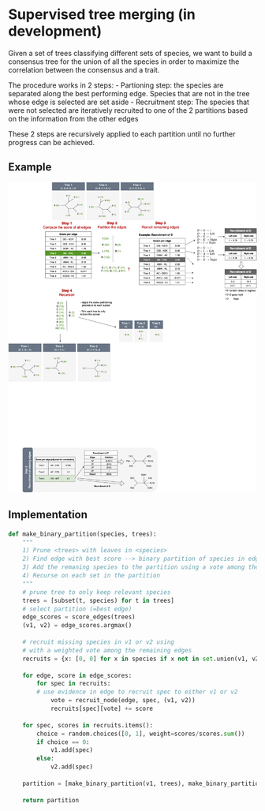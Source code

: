 # Supervised tree merging (in development)

Given a set of trees classifying different sets of species, we want to build a consensus tree for the union of all the species in order to maximize the correlation between the consensus and a trait.

The procedure works in 2 steps:
    - Partioning step: the species are separated along the best performing edge. Species that are not in the tree whose edge is selected are set aside
    - Recruitment step: The species that were not selected are iteratively recruited to one of the 2 partitions based on the information from the other edges
    
These 2 steps are recursively applied to each partition until no further progress can be achieved.

## Example

<img src="img/stm.png" width="800"/>

## Implementation


```python
def make_binary_partition(species, trees):
  	"""
  	1) Prune <trees> with leaves in <species>
  	2) Find edge with best score --> binary partition of species in edge
  	3) Add the remaning species to the partition using a vote among the trees
  	4) Recurse on each set in the partition
  	"""
    # prune tree to only keep relevant species
	trees = [subset(t, species) for t in trees]
	# select partition (=best edge)
    edge_scores = score_edges(trees)
	(v1, v2) = edge_scores.argmax()
    
	# recruit missing species in v1 or v2 using 
    # with a weighted vote among the remaining edges
	recruits = {x: [0, 0] for x in species if x not in set.union(v1, v2)}
        
    for edge, score in edge_scores:
        for spec in recruits:
        # use evidence in edge to recruit spec to either v1 or v2
            vote = recruit_node(edge, spec, (v1, v2))
            recruits[spec][vote] += score
             
    for spec, scores in recruits.items():
        choice = random.choices([0, 1], weight=scores/scores.sum())
        if choice == 0:
            v1.add(spec)
        else:
            v2.add(spec)
                          
    partition = [make_binary_partition(v1, trees), make_binary_partition(v2, trees)]
                                       
    return partition
```
